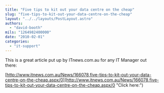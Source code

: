 ```yaml
---
title: "Five tips to kit out your data centre on the cheap"
slug: "five-tips-to-kit-out-your-data-centre-on-the-cheap"
layout: "../../layouts/PostLayout.astro"
authors: 
  - "david-booth"
mils: "1264982400000"
date: "2010-02-01"
categories: 
  - "it-support"
---
```


This is a great article put up by ITnews.com.au for any IT Manager out there:

[http://www.itnews.com.au/News/166078,five-tips-to-kit-out-your-data-centre-on-the-cheap.aspx/0](http://www.itnews.com.au/News/166078,five-tips-to-kit-out-your-data-centre-on-the-cheap.aspx/0 "Click here:")
